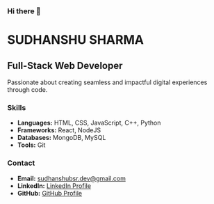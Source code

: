 ### Hi there 👋

<!--
**sudhanshusharma-dev/sudhanshusharma-dev** is a ✨ _special_ ✨ repository because its `README.md` (this file) appears on your GitHub profile.

Here are some ideas to get you started:

- 🔭 I’m currently working on ...
- 🌱 I’m currently learning ...
- 👯 I’m looking to collaborate on ...
- 🤔 I’m looking for help with ...
- 💬 Ask me about ...
- 📫 How to reach me: ...
- 😄 Pronouns: ...
- ⚡ Fun fact: ...
-->

# SUDHANSHU SHARMA

## Full-Stack Web Developer

Passionate about creating seamless and impactful digital experiences through code.

### Skills

- **Languages:** HTML, CSS, JavaScript, C++, Python
- **Frameworks:** React, NodeJS
- **Databases:** MongoDB, MySQL
- **Tools:** Git

### Contact

- **Email:** sudhanshubsr.dev@gmail.com
- **LinkedIn:** [LinkedIn Profile](https://www.linkedin.com/in/sudhanshubsr-dev/)
- **GitHub:** [GitHub Profile](https://github.com/sudhanshusharma-dev/)
